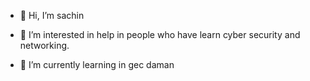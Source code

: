 - 👋 Hi, I’m sachin
- 👀 I’m interested in help in people who have learn cyber security and networking. 

- 🌱 I’m currently learning in gec daman


<!---
Luexist/Luexist is a ✨ special ✨ repository because its `README.md` (this file) appears on your GitHub profile.
You can click the Preview link to take a look at your changes.
--->
